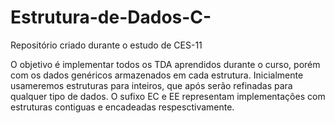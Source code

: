 # Estrutura-de-Dados-C-
Repositório criado durante o estudo de CES-11

O objetivo é implementar todos os TDA aprendidos durante o curso, porém com os dados genéricos armazenados em cada estrutura.
Inicialmente usameremos estruturas para inteiros, que após serão refinadas para qualquer tipo de dados.
O sufixo EC e EE representam implementações com estruturas contiguas e encadeadas respesctivamente.
